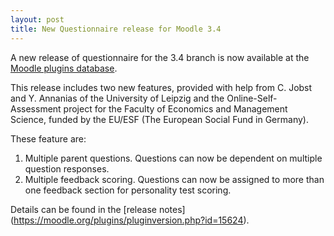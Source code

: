 ```yaml
---
layout: post
title: New Questionnaire release for Moodle 3.4
---
```


A new release of questionnaire for the 3.4 branch is now available at the 
[Moodle plugins database](https://moodle.org/plugins/mod_questionnaire).

This release includes two new features, provided with help from C. Jobst
and Y. Annanias of the University of Leipzig and the Online-Self-Assessment
project for the Faculty of Economics and Management Science, funded by the
EU/ESF (The European Social Fund in Germany).

These feature are:
1. Multiple parent questions. Questions can now be dependent on multiple
question responses.
2. Multiple feedback scoring. Questions can now be assigned to more than one
feedback section for personality test scoring.

Details can be found in the [release notes]
(https://moodle.org/plugins/pluginversion.php?id=15624).
